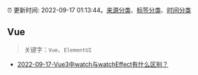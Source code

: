 :alarm_clock: 更新时间: 2022-09-17 01:13:44。[来源分类](../README.md)、[标签分类](../TAGS.md)、[时间分类](../TIMELINE.md)

## Vue


> 关键字：`Vue`、`ElementUI`



- [2022-09-17-Vue3中watch与watchEffect有什么区别？](https://toutiao.io/k/fs2lyqr) 